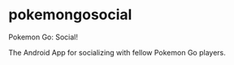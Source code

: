 # pokemongosocial
Pokemon Go: Social!

The Android App for socializing with fellow Pokemon Go players.
